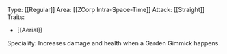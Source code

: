 Type: [[Regular]]
Area: [[ZCorp Intra-Space-Time]]
Attack: [[Straight]]
Traits:
- [[Aerial]]

Speciality: Increases damage and health when a Garden Gimmick happens.